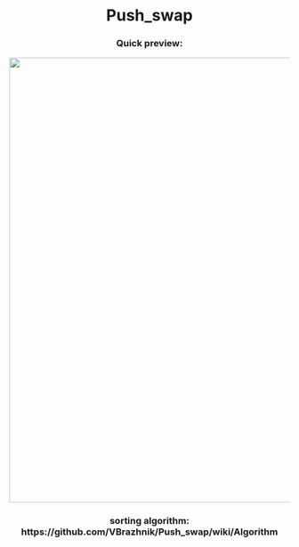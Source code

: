 <h1 align="center">Push_swap</h1>
<h3 align="center">Quick preview:</h3>
<p align="center"><img src="https://github.com/Qwazertyx/Push_swap/blob/master/Screen%20Recording%202022-02-10%20at%204.56.22%20PM.gif?raw=true?raw=true" width="800px"></p>
<h3 align="center">sorting algorithm: https://github.com/VBrazhnik/Push_swap/wiki/Algorithm</h3>
